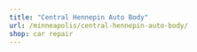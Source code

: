 ```yaml
---
title: "Central Hennepin Auto Body"
url: /minneapolis/central-hennepin-auto-body/
shop: car repair
---
```


